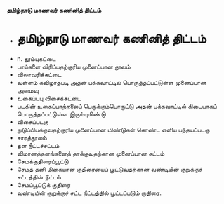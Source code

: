 **தமிழ்நாடு மாணவர் கணினித் திட்டம்**
- # தமிழ்நாடு மாணவர் கணினித் திட்டம்
- n. தூம்புகட்டை
- பாய்களை விரிப்பதற்குரிய முனைப்பான தூலம்
- விலாவரிக்கட்டை
- வள்ளம் கவிழாதபடி அதன் பக்கவாட்டில் பொருத்தப்பட்டுள்ள முனைப்பான அமைவு
- உகைப்டபு விசைக்கட்டை
- படகின் உகைப்பாற்றலைப் பெருக்கும்பொருட்டு அதன் பக்கவாட்டில் கிடையாகப் பொருத்தப்பட்டுள்ள இரும்புமிண்டு
- விசைப்படகு
- துடுப்பியக்குவதற்குரிய முனைப்பான மிண்டுகள் கொண்ட எளிய பந்தயப்படகு
- சாரத்தூலம்
- தள நீட்டச்சட்டம்
- விமானத்தளங்களைத் தாக்குவதற்கான முனைப்பான சட்டம்
- சேமக்குதிரைப்பூட்டு
- சேமத் தனி மிகையான குதிரையைப் பூட்டுவதற்கான வண்டியின் குறுக்குச் சட்டத்தின் நீட்டம்
- சேமப்பூட்டுக் குதிரை
- வண்டியின் குறுக்குச் சட்ட நீட்டத்தில் பூட்டப்படும் குதிரை.

